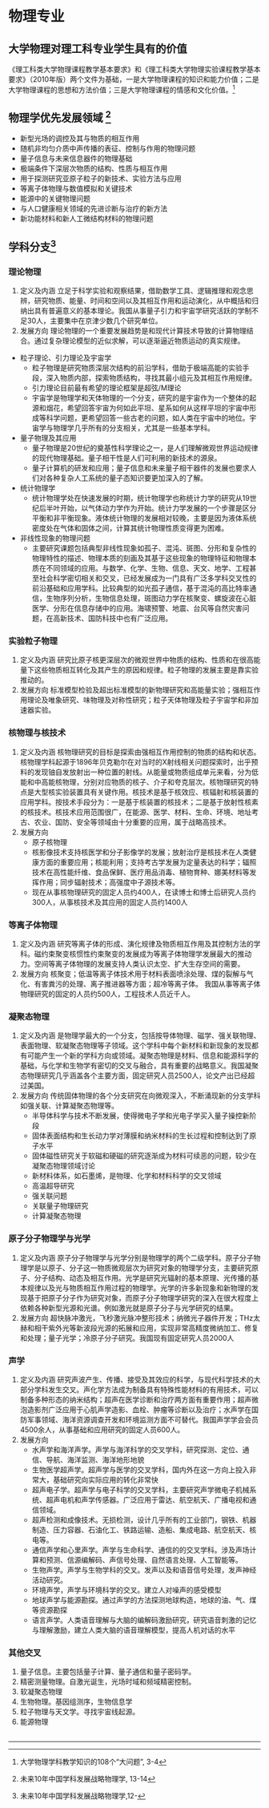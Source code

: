 # 物理专业

## 大学物理对理工科专业学生具有的价值

《理工科类大学物理课程教学基本要求》和《理工科类大学物理实验课程教学基本要求》（2010年版）两个文件为基础，一是大学物理课程的知识和能力价值；二是大学物理课程的思想和方法价值；三是大学物理课程的情感和文化价值。[^1]

## 物理学优先发展领域 [^2]

* 新型光场的调控及其与物质的相互作用
* 随机非均匀介质中声传播的表征、控制与作用的物理问题
* 量子信息与未来信息器件的物理基础
* 极端条件下深层次物质的结构、性质与相互作用
* 用于探测研究亚原子粒子的新技术、实验方法与应用
* 等离子体物理与数值模拟和关键技术
* 能源中的关键物理问题
* 与人口健康相关领域的先进诊断与治疗的新方法
* 新功能材料和新人工微结构材料的物理问题

## 学科分支[^3]

### 理论物理

1. 定义及内涵
   立足于科学实验和观察结果，借助数学工具、逻辑推理和观念思辨，研究物质、能量、时间和空间以及其相互作用和运动演化，从中概括和归纳出具有普遍意义的基本理论。我国从事量子引力和宇宙学研究活跃的学制不足30人，主要集中在京津少数几个研究单位。
2. 发展方向
   理论物理的一个重要发展趋势是和现代计算技术导致的计算物理结合。通过复杂理论模型的近似求解，可以逐渐逼近物质运动的真实规律。

* 粒子理论、引力理论及宇宙学
  * 粒子物理是研究物质深层次结构的前沿学科，借助于极端高能的实验手段，深入物质内部，探索物质结构，寻找其最小组元及其相互作用规律。
  * 引力理论目前最有希望的理论框架是超弦/M理论
  * 宇宙学是物理学和天体物理的一个分支，研究的是宇宙作为一个整体的起源和烟花，希望回答宇宙为何如此平坦、星系如何从这样平坦的宇宙中形成等科学问题，更希望回答一些古老的问题，如人类在宇宙中的地位。宇宙学与物理学几乎所有的分支相关，尤其是一些基本学科。
* 量子物理及其应用
  * 量子物理是20世纪的奠基性科学理论之一，是人们理解微观世界运动规律的现代物理基础。量子相干性是人们可利用的新技术的源泉。
  * 量子计算机的研发和应用；量子信息和未来量子相干器件的发展也要求人们对各种复杂人工系统的量子态知识要更加深入的了解。
* 统计物理学
  * 统计物理学处在快速发展的时期，统计物理学也称统计力学的研究从19世纪后半叶开始，以气体动力学作为开始。统计力学发展的一个步骤是区分平衡和非平衡现象。液体统计物理的发展相对较晚，主要是因为液体系统密度处在气体和固体之间，计算其统计物理性质变得更为困难。
* 非线性现象的物理问题
  * 主要研究课题包括典型非线性现象如孤子、混沌、斑图、分形和复杂性的物理特性的描述、物理本质的刻画及其基于这些现象的物理特征和物理本质在不同领域的应用。与数学、化学、生物、信息、天文、地学、工程甚至社会科学密切相关和交叉，已经发展成为一门具有广泛多学科交叉性的前沿基础和应用学科。比较典型的如光孤子通信，基于混沌的高比特率通信，生物序列分析，生物信息处理，斑图动力学在核聚变、螺旋波在心脏医学、分形在信息存储中的应用。海啸预警、地震、台风等自然灾害问题，在高新技术、国防科技中也有广泛应用。

### 实验粒子物理

1. 定义及内涵
   研究比原子核更深层次的微观世界中物质的结构、性质和在很高能量下这些物质相互转化及其产生的原因和规律。粒子物理的发展主要是靠实验推动的。
2. 发展方向
   标准模型检验及超出标准模型的新物理研究和高能量实验；强相互作用理论及唯象研究、味物理及对称性研究；粒子天体物理及粒子宇宙学和非加速器实验。

### 核物理与核技术

1. 定义及内涵
   核物理研究的目标是探索由强相互作用控制的物质的结构和状态。核物理学科起源于1896年贝克勒尔在对当时的X射线相关问题探索时，出乎预料的发现铀自发放射出一种位置的射线。从能量或物质组成单元来看，分为低能和中高能核物理，分别对应物质的核子、介子和夸克层次。核物理研究的特点是大型核实验装置具有关键作用。核技术是基于核效应、核辐射和核装置的应用学科。按技术手段分为：一是基于核装置的核技术；二是基于放射性核素的核技术。核技术应用范围很广，在能源、医学、材料、生命、环境、地址考古、农业、国防、安全等领域由十分重要的应用，属于战略高技术。
2. 发展方向
   * 原子核物理
   * 核影像技术支持核医学和分子影像学的发展；放射治疗是核技术在人类健康方面的重要应用；核能利用；支持考古学发展为定量表达的科学；辐照技术在高性能纤维、食品保鲜、医疗用品消毒、植物育种、娜美材料等发挥作用；同步辐射技术；高强度中子源技术等。
   * 现在从事核物理研究的固定人员约400人，在读博士和博士后研究人员约300人，从事核技术及其应用的固定人员约1400人

### 等离子体物理

1. 定义及内涵
   研究等离子体的形成、演化规律及物质相互作用及其控制方法的学科。磁约束聚变核惯性约束聚变的发展成为等离子体物理学发展最大的推动力。空间等离子体物理的发展支持人类认识太空、扩大生存空间的需要。
2. 发展方向
   核聚变；低温等离子体技术用于材料表面喷涂处理、煤的裂解与气化、有害粪污的处理、离子推进器等方面；超冷等离子体。
   我国从事等离子体物理研究的固定的人员约500人，工程技术人员近千人。

### 凝聚态物理

1. 定义及内涵
   是物理学最大的一个分支，包括按导体物理、磁学、强关联物理、表面物理、软凝聚态物理等子领域。这个学科中每个新材料和新现象的发现都有可能产生一个新的学科方向或领域。凝聚态物理是材料、信息和能源科学的基础，与化学和生物学有密切的交叉与融合，具有重要的战略意义。我国凝聚态物理研究几乎涵盖各个主要方面，固定研究人员2500人，论文产出已经超过美国。
2. 发展方向
   传统固体物理的各个分支研究在向微观深入，不断涌现新的分支学科如强关联、计算凝聚态物理等。
   * 半导体科学与技术不断发展，使得微电子学和光电子学买入量子操控新阶段
   * 固体表面结构和生长动力学对薄膜和纳米材料的生长过程和控制达到了原子水平
   * 固体磁性研究关于软磁和硬磁的研究逐渐成为材料可续恶的问题，较少在凝聚态物理领域讨论
   * 新材料体系，如石墨烯，是物理、化学和材料科学的交叉领域
   * 高温超导研究
   * 强关联问题
   * 关联量子物理研究
   * 计算凝聚态物理

### 原子分子物理学与光学

1. 定义及内涵
   原子分子物理学与光学分别是物理学的两个二级学科。原子分子物理学是以原子、分子这一物质微观层次为研究对象的物理学分支，主要研究原子、分子结构、动态及相互作用。光学是研究光辐射的基本原理、光传播的基本规律以及光与物质相互作用过程的物理学。光学的许多新现象和新物理的发现基于把原子分子作为研究对象，而原子分子物理学研究的深入在很大程度上依赖各种新型光源和光谱。例如激光就是原子分子与光学研究的结果。
2. 发展方向
   超快脉冲激光，飞秒激光脉冲整形技术；纳微光子器件开发；THz太赫和相干紫外光等新波段光源的拓展和应用，实现非常高精度微纳加工、修复和处理；量子光学；冷原子分子研究。我国现有固定研究人员2000人

### 声学

1. 定义及内涵
   研究声波产生、传播、接受及其效应的科学，与现代科学技术的大部分学科发生交叉。声化学方法成为制备具有特殊性能材料的有用技术，可以制备多种形态的纳米结构；超声在医学诊断和治疗两方面有重要作用；超声微泡造影剂广泛应用于心肌声学造影、血栓、肿瘤等诊断以及治疗；水声学在国防军事领域、海洋资源调查开发和环境监测方面不可替代。我国声学学会会员4500余人，从事基础和应用研究的固定人员600人。
2. 发展方向
   * 水声学和海洋声学。声学与海洋科学的交叉学科，研究探测、定位、通信、导航、海洋监测、海洋地形地貌
   * 生物医学超声学。超声学与医学的交叉学科，国内外在这一方向上投入非常大，基础研究向实际应用的转化非常快
   * 超声电子学。超声学与电子科学的交叉学科，主要研究声学微电子机械系统、超声电机和声学传感器。广泛应用于雷达、航空航天、广播电视和通信领域。
   * 超声检测和成像技术。无损检测，设计几乎所有的工业部门，钢铁、机器制造、压力容器、石油化工、铁路运输、造船、集成电路、航空航天、核电等。
   * 通信声学和心里声学。声学与生命科学、通信的的交叉学科。涉及声场计算和预测、信源编解码、声信号处理、自然语言处理、人工智能等。
   * 生物声学。声学与生物学科的交叉。发声以及和语音信号处理，发声神经活动研究。
   * 环境声学，声学与环境科学的交叉。建立人对噪声的感受模型
   * 地球声学与能源勘探。通过声学的方法探测地球构造，地球的油、气、煤等资源勘探
   * 语言声学。人类语音理解与大脑的编解码激励研究，研究语音刺激的记忆与理解激励，建立人类大脑的语音理解模型，提高人机对话的水平
  
### 其他交叉

1. 量子信息。主要包括量子计算、量子通信和量子密码学。
2. 精密测量物理。自激光诞生，光场时域和频域精密控制。
3. 软凝聚态物理
4. 生物物理。基因组测序，生物信息学
5. 粒子物理与天文学。寻找宇宙线起源。
6. 能源物理

##

---
[^1]: 大学物理学科教学知识的108个“大问题”, 3-4
[^2]: 未来10年中国学科发展战略物理学, 13-14
[^3]: 未来10年中国学科发展战略物理学,12-